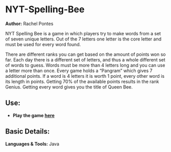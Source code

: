# NYT-Spelling-Bee
**Author:** Rachel Pontes <br/>

NYT Spelling Bee is a game in which players try to make words from a set of seven unique letters. Out of the 7 letters one letter is the core letter and must be used for every word found. 

There are different ranks you can get based on the amount of points won so far. Each day there is a different set of letters, and thus a whole different set of words to guess. Words must be more than 4 letters long and you can use a letter more than once. Every game holds a “Pangram” which gives 7 additional points. If a word is 4 letters it is worth 1 point, every other word is its length in points. Getting 70% of the available points results in the rank Genius. Getting every word gives you the title of Queen Bee.

## Use:
* **Play the game [here](https://replit.com/@RachelPontes2/NYT-Spelling-Bee)**

## Basic Details:
**Languages & Tools:** Java